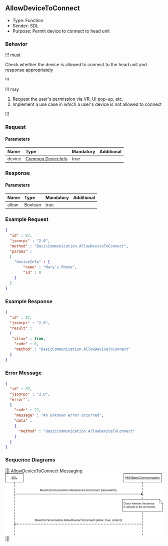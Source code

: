 ## AllowDeviceToConnect
  * Type: Function
  * Sender: SDL
  * Purpose: Permit device to connect to head unit

### Behavior

!!! must

Check whether the device is allowed to connect to the head unit and response appropriately

!!!

!!! may

  1. Request the user's permission via VR, UI pop-up, etc.
  2. Implement a use case in which a user's device is not allowed to connect

!!!

### Request

#### Parameters

|Name|Type|Mandatory|Additional|
|:---|:---|:--------|:---------|
|device|[Common.DeviceInfo](../../common/structs/index.md#deviceinfo)|true||

### Response

#### Parameters

|Name|Type|Mandatory|Additional|
|:---|:---|:--------|:---------|
|allow|Boolean|true||

### Example Request
```json
{
  "id" : 87,
  "jsonrpc" : "2.0",
  "method" : "BasicCommunication.AllowDeviceToConnect",
  "params" :
  [
    "deviceInfo" : {
        "name" : "Mary`s Phone",
        "id" : 8
    }
  ]
}
```

### Example Response

```json
{
  "id" : 87,
  "jsonrpc" : "2.0",
  "result" :
  {
   "allow" : true,
    "code" : 0,
    "method" : "BasicCommunication.AllowDeviceToConnect"
  }
}
```

### Error Message
```json
{
  "id" : 87,
  "jsonrpc" : "2.0",
  "error" :
  {
    "code" : 22,
    "message" : "An unknown error occurred",
    "data" :
    {
      "method" : "BasicCommunication.AllowDeviceToConnect"
    }
  }
}
```

### Sequence Diagrams
|||
AllowDeviceToConnect Messaging
![Allow Device To Connect](./assets/AllowDeviceToConnect.png)
|||
